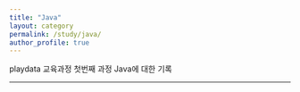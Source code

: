 ```yaml
---
title: "Java"
layout: category
permalink: /study/java/
author_profile: true
---
```


playdata 교육과정 첫번째 과정 Java에 대한 기록

------
